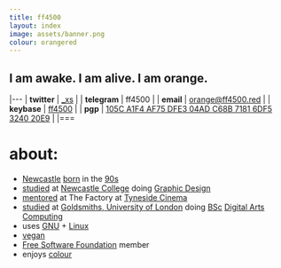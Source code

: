```yaml
---
title: ff4500
layout: index
image: assets/banner.png
colour: orangered
---
```


## I am awake. I am alive. I am orange.

|---
| __twitter__  |  [_xs]                                               |
| __telegram__ |  ff4500                                              |
| __email__    |  orange@ff4500.red                                   |
| __keybase__  |  [ff4500]                                            |
| __pgp__      |  [105C A1F4 AF75 DFE3 04AD C68B 7181 6DF5 3240 20E9] |
|===

# about:

+   [Newcastle][Newcastle] [born][born] in the [90s]
+   [studied] at [Newcastle College] doing [Graphic Design]
+   [mentored] at The Factory at [Tyneside Cinema]
+   [studied] at [Goldsmiths, University of London] doing [BSc][BSc] [Digital Arts][Digital Arts] [Computing][Computing]
+   uses [GNU] + [Linux]
+   [vegan]
+   [Free Software Foundation] member
+   enjoys [colour]

[_xs]: https://twitter.com/_xs
[105C A1F4 AF75 DFE3 04AD C68B 7181 6DF5 3240 20E9]: https://keybase.io/ff4500/key.asc
[ff4500]: https://keybase.io/ff4500
[practicable]: http://en.wiktionary.org/wiki/practicable
[Newcastle]: http://en.wikipedia.org/wiki/Newcastle_Upon_Tyne
[born]: http://en.wikipedia.org/wiki/Birth
[90s]: http://en.wikipedia.org/wiki/1990s
[studied]: http://en.wikipedia.org/wiki/Learning
[Newcastle College]: http://en.wikipedia.org/wiki/Newcastle_College
[Graphic Design]: http://en.wikipedia.org/wiki/Graphic_Design
[mentored]: http://en.wikipedia.org/wiki/Education
[Tyneside Cinema]: http://en.wikipedia.org/wiki/Tyneside_Cinema
[Goldsmiths, University of London]: http://en.wikipedia.org/wiki/Goldsmiths,_University_of_London
[Bsc]: http://en.wikipedia.org/wiki/Bachelor_of_Science
[Digital Arts]: http://en.wikipedia.org/wiki/Digital_art
[Computing]: http://en.wikipedia.org/wiki/Computing
[GNU]: http://en.wikipedia.org/wiki/GNU
[Linux]: http://en.wikipedia.org/wiki/Linux
[vegan]: http://en.wikipedia.org/wiki/Veganism
[Free Software Foundation]: http://en.wikipedia.org/wiki/Free_Software_Foundation
[colour]: http://en.wikipedia.org/wiki/Color
